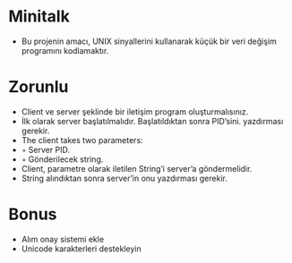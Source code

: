 # Minitalk
* Bu projenin amacı, UNIX sinyallerini kullanarak küçük bir veri değişim programını kodlamaktır.

# Zorunlu
* Client ve server şeklinde bir iletişim program oluşturmalısınız.
* İlk olarak server başlatılmalıdır. Başlatıldıktan sonra PID’sini. yazdırması gerekir.
* The client takes two parameters:
*    ◦ Server PID.
*    ◦ Gönderilecek string.
* Client, parametre olarak iletilen String’i server’a göndermelidir.
* String alındıktan sonra server’in onu yazdırması gerekir.

# Bonus
* Alım onay sistemi ekle
* Unicode karakterleri destekleyin
